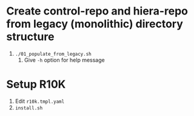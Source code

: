 # Create control-repo and hiera-repo from legacy (monolithic) directory structure
1. `./01_populate_from_legacy.sh`
   1. Give `-h` option for help message

# Setup R10K
1. Edit `r10k.tmpl.yaml`
1. `install.sh`
